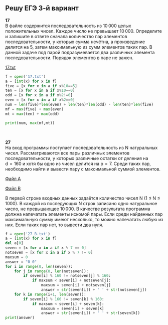 ## Решу ЕГЭ 3-й вариант

**17**  
В файле содержится последовательность из 10 000 целых положительных чисел. Каждое число не превышает 10 000. Определите и запишите в ответе сначала количество пар элементов последовательности, у которых сумма нечётна, а произведение делится на 5, затем максимальную из сумм элементов таких пар. В данной задаче под парой подразумевается два различных элемента последовательности. Порядок элементов в паре не важен.

<a href="/reshuege/3/17.txt" download>17.txt</a>

```python
f = open('17.txt')
a = [int(x) for x in f]
five = [x for x in a if x%10==5]
ten = [x for x in a if x%10==0]
odd = [x for x in a if x%2!=0]
even = [x for x in a if x%2==0]
num = len(five)*len(even) + len(ten)*len(odd) - len(ten)*len(five)
mf = max(five) + max(even)
mt = max(ten) + max(odd)

print(num, max(mf,mt))
```

<br>

**27**  
На вход программы поступает последовательность из N натуральных чисел. Рассматриваются все пары различных элементов последовательности, у которых различные остатки от деления на d  =  160 и хотя бы одно из чисел делится на p  =  7. Среди таких пар, необходимо найти и вывести пару с максимальной суммой элементов.

<a href="/reshuege/3/27_A.txt" download>Файл A</a> 

<a href="/reshuege/3/27_B.txt" download>Файл B</a>

В первой строке входных данных задаётся количество чисел N (1 ≤ N ≤ 1000). В каждой из последующих N строк записано одно натуральное число, не превышающее 10 000. В качестве результата программа должна напечатать элементы искомой пары. Если среди найденных пар максимальную сумму имеют несколько, то можно напечатать любую из них. Если таких пар нет, то вывести два нуля.

```python
f = open('27_B.txt')
a = [int(x) for x in f]
del a[0]
seven = [x for x in a if x % 7 == 0]
notseven = [x for x in a if x % 7 != 0]
maxsum = 0
answer = "0 0"
for i in range(0, len(seven)):
    for j in range(0, len(notseven)):
        if seven[i] % 160 != notseven[j] % 160:
            if maxsum < seven[i] + notseven[j]:
                maxsum = seven[i] + notseven[j]
                answer = str(seven[i]) + ' ' + str(notseven[j])
    for k in range(i+1, len(seven)):
        if seven[i] % 160 != seven[k] % 160:
            if maxsum < seven[i] + seven[k]:
                maxsum = seven[i] + seven[k]
                answer = str(seven[i]) + ' ' + str(seven[k])
print(answer)
```
